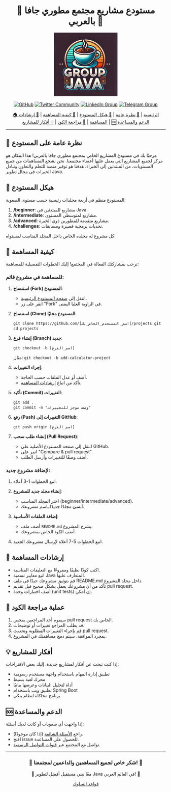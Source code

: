 <div align="center">

# 🌟 مستودع مشاريع مجتمع مطوري جافا بالعربي 🌟

<img src="https://github.com/u4java/u4java/blob/main/logo-java.webp" alt="Community Logo" width="200"/>

[![GitHub](https://img.shields.io/badge/GitHub-100000?style=for-the-badge&logo=github&logoColor=white)](https://github.com/u4java/projects)
[![Twitter Community](https://img.shields.io/badge/Twitter_Community-1DA1F2?style=for-the-badge&logo=twitter&logoColor=white)](https://twitter.com/i/communities/1762925509401272408)
[![LinkedIn Group](https://img.shields.io/badge/LinkedIn_Group-0A66C2?style=for-the-badge&logo=linkedin&logoColor=white)](https://www.linkedin.com/groups/9861223/)
[![Telegram Group](https://img.shields.io/badge/Telegram-26A5E4?style=for-the-badge&logo=telegram&logoColor=white)](https://t.me/java_28)

[🏠 الرئيسية](#-مستودع-مشاريع-مجتمع-مطوري-جافا-بالعربي-) | 
[👥 نظرة عامة](#-نظرة-عامة-على-المستودع) | 
[📂 هيكل المستودع](#-هيكل-المستودع) | 
[🤝 كيفية المساهمة](#-كيفية-المساهمة) | 
[📝 إرشادات المساهمة](#-إرشادات-المساهمة) | 
[👀 مراجعة الكود](#-عملية-مراجعة-الكود) | 
[💡 أفكار للمشاريع](#-أفكار-للمشاريع) | 
[🆘 الدعم والمساعدة](#-الدعم-والمساعدة)

</div>

---

## 👥 نظرة عامة على المستودع

مرحبًا بك في مستودع المشاريع الخاص بمجتمع مطوري جافا بالعربي! هذا المكان هو مركز لجميع المشاريع التي يعمل عليها أعضاء مجتمعنا. نحن نشجع المساهمات من جميع المستويات، من المبتدئين إلى الخبراء. هدفنا هو توفير منصة للتعلم والتعاون وتبادل الخبرات في مجال تطوير Java.

## 📂 هيكل المستودع

المستودع منظم في أربعة مجلدات رئيسية حسب مستوى الصعوبة:

1. **/beginner**: مشاريع للمبتدئين في Java.
2. **/intermediate**: مشاريع لمتوسطي المستوى.
3. **/advanced**: مشاريع متقدمة للمطورين ذوي الخبرة.
4. **/challenges**: تحديات برمجية قصيرة ومسابقات.

كل مشروع له مجلده الخاص داخل المجلد المناسب لمستواه.

## 🤝 كيفية المساهمة

نرحب بمشاركتك الفعالة في المجتمع! إليك الخطوات التفصيلية للمساهمة:

### للمساهمة في مشروع قائم:

1. **استنساخ (Fork) المستودع**: 
   - انتقل إلى [صفحة المستودع الرئيسية](https://github.com/u4java/projects).
   - انقر على زر "Fork" في الزاوية العليا اليمنى.

2. **استنساخ (Clone) المستودع محليًا**:
   ```
   git clone https://github.com/[اسم_المستخدم_الخاص_بك]/projects.git
   cd projects
   ```

3. **إنشاء فرع (Branch) جديد**:
   ```
   git checkout -b [اسم_الفرع]
   ```
   مثال: `git checkout -b add-calculator-project`

4. **إجراء التغييرات**:
   - أضف أو عدل الملفات حسب الحاجة.
   - تأكد من اتباع [إرشادات المساهمة](#-إرشادات-المساهمة).

5. **تأكيد (Commit) التغييرات**:
   ```
   git add .
   git commit -m "وصف موجز للتغييرات"
   ```

6. **رفع (Push) التغييرات إلى GitHub**:
   ```
   git push origin [اسم_الفرع]
   ```

7. **إنشاء طلب سحب (Pull Request)**:
   - انتقل إلى صفحة المستودع الأصلية على GitHub.
   - انقر على "Compare & pull request".
   - أضف وصفًا للتغييرات وأرسل الطلب.

### لإضافة مشروع جديد:

1. اتبع الخطوات 1-3 أعلاه.

2. **إنشاء مجلد جديد للمشروع**:
   - اختر المجلد المناسب (beginner/intermediate/advanced).
   - أنشئ مجلدًا جديدًا باسم مشروعك.

3. **إضافة الملفات الأساسية**:
   - أضف ملف `README.md` يشرح المشروع.
   - أضف الكود الخاص بمشروعك.

4. اتبع الخطوات 5-7 أعلاه لإرسال مشروعك الجديد.

## 📝 إرشادات المساهمة

- اكتب كودًا نظيفًا ومقروءًا مع التعليقات المناسبة.
- اتبع معايير تسمية Java المتعارف عليها.
- قم بتوثيق مشروعك جيدًا في ملف README.md داخل مجلد المشروع.
- تأكد من أن مشروعك يعمل بشكل صحيح قبل تقديم pull request.
- أضف اختبارات وحدة (unit tests) إن أمكن.

## 👀 عملية مراجعة الكود

1. سيقوم أحد المراجعين بفحص pull request الخاص بك.
2. قد يطلب المراجع تغييرات أو توضيحات.
3. قم بإجراء التغييرات المطلوبة وتحديث pull request.
4. بمجرد الموافقة، سيتم دمج مساهمتك في المشروع.

## 💡 أفكار للمشاريع

إذا كنت تبحث عن أفكار لمشاريع جديدة، إليك بعض الاقتراحات:

- تطبيق إدارة المهام باستخدام واجهة مستخدم رسومية
- محرك لعبة بسيط
- أداة لتحليل البيانات وعرضها بيانيًا
- تطبيق ويب باستخدام Spring Boot
- برنامج محاكاة لنظام بنكي

## 🆘 الدعم والمساعدة

إذا واجهت أي صعوبات أو كانت لديك أسئلة:

- راجع [الأسئلة الشائعة](FAQ.md) (إذا كان موجودًا).
- افتح issue للحصول على المساعدة.
- تواصل مع المجتمع عبر [قنوات التواصل الرسمية](https://github.com/u4java/community#-تواصل-معنا).

---

<div align="center">

### 💖 شكر خاص لجميع المساهمين والداعمين لمجتمعنا! 💖

🌟 معًا نبني مستقبل أفضل لتطوير Java في العالم العربي! 🌟

[قواعد السلوك](https://github.com/u4java/u4java/blob/main/CODE_OF_CONDUCT.md)

</div>
